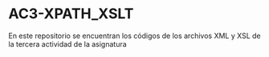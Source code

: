 # AC3-XPATH_XSLT
En este repositorio se encuentran los códigos de los archivos XML y XSL de la tercera actividad de la asignatura
